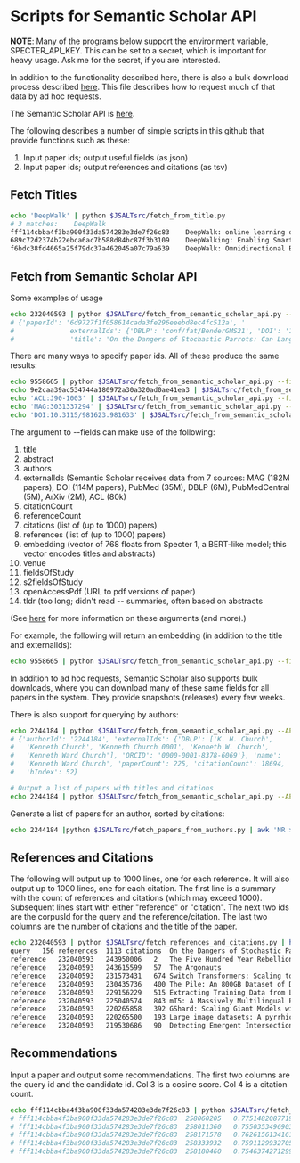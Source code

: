 # Scripts for Semantic Scholar API

<b>NOTE</b>: Many of the programs below support the environment variable, SPECTER_API_KEY.
This can be set to a secret, which is important for heavy usage.  Ask me for the secret, if
you are interested.
<p>
In addition to the functionality described here, there is also a bulk download process described <a href="bulk_download/semantic_scholar_bulk_download.md">here</a>.
This file describes how to request much of that data by ad hoc requests.
<p>
The Semantic Scholar API is <a href="https://www.semanticscholar.org/product/api">here</a>.
<p>
The following describes a number of simple scripts in this github that provide functions such as these:
<ol>
<li>Input paper ids; output useful fields (as json)</li>
<li>Input paper ids; output references and citations (as tsv)</li>
</ol>

<h2>Fetch Titles</h2>


```sh
echo 'DeepWalk' | python $JSALTsrc/fetch_from_title.py
# 3 matches:	DeepWalk
fff114cbba4f3ba900f33da574283e3de7f26c83	DeepWalk: online learning of social representations	DeepWalk
689c72d2374b22ebca6ac7b588d84bc87f3b3109	DeepWalking: Enabling Smartphone-Based Walking Speed Estimation Using Deep Learning	DeepWalk
f6bdc38fd4665a25f79dc37a462045a07c79a639	DeepWalk: Omnidirectional Bipedal Gait by Deep Reinforcement Learning	DeepWalk
```

<h2>Fetch from Semantic Scholar API</h2>
Some examples of usage

```sh
echo 232040593 | python $JSALTsrc/fetch_from_semantic_scholar_api.py --fields title,externalIds
# {'paperId': '6d9727f1f058614cada3fe296eeebd8ec4fc512a', '
#              externalIds': {'DBLP': 'conf/fat/BenderGMS21', 'DOI': '10.1145/3442188.3445922', 'CorpusId': 232040593},
#              'title': 'On the Dangers of Stochastic Parrots: Can Language Models Be Too Big? 🦜'}}`
```

There are many ways to specify paper ids.  All of these produce the same results:
```sh
echo 9558665 | python $JSALTsrc/fetch_from_semantic_scholar_api.py --fields title,externalIds
echo 9e2caa39ac534744a180972a30a320ad0ae41ea3 | $JSALTsrc/fetch_from_semantic_scholar_api.py --fields title,externalIds
echo 'ACL:J90-1003' | $JSALTsrc/fetch_from_semantic_scholar_api.py --fields title,externalIds
echo 'MAG:3031337294' | $JSALTsrc/fetch_from_semantic_scholar_api.py --fields title,externalIds
echo 'DOI:10.3115/981623.981633' | $JSALTsrc/fetch_from_semantic_scholar_api.py --fields title,externalIds
```

The argument to --fields can make use of the following:
<ol>
<li>title</li>
<li>abstract</li>
<li>authors</li>
<li>externalIds (Semantic Scholar receives data from 7 sources: MAG (182M papers), DOI (114M papers), PubMed (35M), DBLP (6M), PubMedCentral (5M), ArXiv (2M), ACL (80k) </li>
<li>citationCount</li>
<li>referenceCount</li>
<li>citations (list of (up to 1000) papers)</li>
<li>references (list of (up to 1000) papers)</li>
<li>embedding (vector of 768 floats from Specter 1, a BERT-like model; this vector encodes titles and abstracts)</li>
<li>venue</li>
<li>fieldsOfStudy</li>
<li>s2fieldsOfStudy</li>
<li>openAccessPdf (URL to pdf versions of paper)</li>
<li>tldr (too long; didn't read -- summaries, often based on abstracts</li>
</ol>
(See <a href="https://api.semanticscholar.org/api-docs/">here</a> for more information on these arguments (and more).)
<p>
For example, the following will return an embedding (in addition to the title and externalIds):

```sh
echo 9558665 | python $JSALTsrc/fetch_from_semantic_scholar_api.py --fields title,externalIds,embedding
```

In addition to ad hoc requests, Semantic Scholar also supports bulk downloads, where
you can download many of these same fields for all papers in the system.  They provide
snapshots (releases) every few weeks.
<p>
There is also support for querying by authors:

```sh
echo 2244184 | python $JSALTsrc/fetch_from_semantic_scholar_api.py --API author --fields name,externalIds,hIndex,paperCount,citationCount | head
# {'authorId': '2244184', 'externalIds': {'DBLP': ['K. H. Church',
#   'Kenneth Church', 'Kenneth Church 0001', 'Kenneth W. Church',
#   'Kenneth Ward Church'], 'ORCID': '0000-0001-8378-6069'}, 'name':
#   'Kenneth Ward Church', 'paperCount': 225, 'citationCount': 18694,
#   'hIndex': 52}

# Output a list of papers with titles and citations
echo 2244184 | python $JSALTsrc/fetch_from_semantic_scholar_api.py --API author --fields name,externalIds,hIndex,paperCount,citationCount,papers.title,papers.citationCount
```

Generate a list of papers for an author, sorted by citations:

```sh
echo 2244184 |python $JSALTsrc/fetch_papers_from_authors.py | awk 'NR >  1' | sort -k4 -nr -t'	' | head
```

<h2>References and Citations</h2>

The following will output up to 1000 lines, one for each reference.
It will also output up to 1000 lines, one for each citation.  The
first line is a summary with the count of references and citations
(which may exceed 1000).  Subsequent lines start with either
"reference" or "citation".  The next two ids are the corpusId for the
query and the reference/citation.  The last two columns are the number
of citations and the title of the paper.

```sh
echo 232040593 | python $JSALTsrc/fetch_references_and_citations.py | head
query	156 references	1113 citations	On the Dangers of Stochastic Parrots: Can Language Models Be Too Big? 🦜
reference	232040593	243950006	2	The Five Hundred Year Rebellion: Indigenous Movements and the Decolonization of History in Bolivia
reference	232040593	243615599	57	The Argonauts
reference	232040593	231573431	674	Switch Transformers: Scaling to Trillion Parameter Models with Simple and Efficient Sparsity
reference	232040593	230435736	400	The Pile: An 800GB Dataset of Diverse Text for Language Modeling
reference	232040593	229156229	515	Extracting Training Data from Large Language Models
reference	232040593	225040574	843	mT5: A Massively Multilingual Pre-trained Text-to-Text Transformer
reference	232040593	220265858	392	GShard: Scaling Giant Models with Conditional Computation and Automatic Sharding
reference	232040593	220265500	193	Large image datasets: A pyrrhic win for computer vision?
reference	232040593	219530686	90	Detecting Emergent Intersectional Biases: Contextualized Word Embeddings Contain a Distribution of Human-like Biases
```

<h2>Recommendations</h2>

Input a paper and output some recommendations.  The first two columns are the query id and the candidate id.
Col 3 is a cosine score.  Col 4 is a citation count.

```sh
echo fff114cbba4f3ba900f33da574283e3de7f26c83 | python $JSALTsrc/fetch_semantic_scholar_recommendations.py
# fff114cbba4f3ba900f33da574283e3de7f26c83	258060205	0.7751482087719826	2	A Comprehensive Survey on Deep Graph Representation Learning
# fff114cbba4f3ba900f33da574283e3de7f26c83	258011360	0.7550353496903267	0	Representation Learning for Texts and Graphs
# fff114cbba4f3ba900f33da574283e3de7f26c83	258171578	0.7626156134161819	0	Multi-View Graph Representation Learning Beyond Homophily
# fff114cbba4f3ba900f33da574283e3de7f26c83	258333932	0.7591129932705019	0	xGCN: An Extreme Graph Convolutional Network for Large-scale Social Link Prediction
# fff114cbba4f3ba900f33da574283e3de7f26c83	258180460	0.7546374271299047	0	The Deep Latent Position Topic Model for Clustering and Representation of Networks with Textual Edges
```

